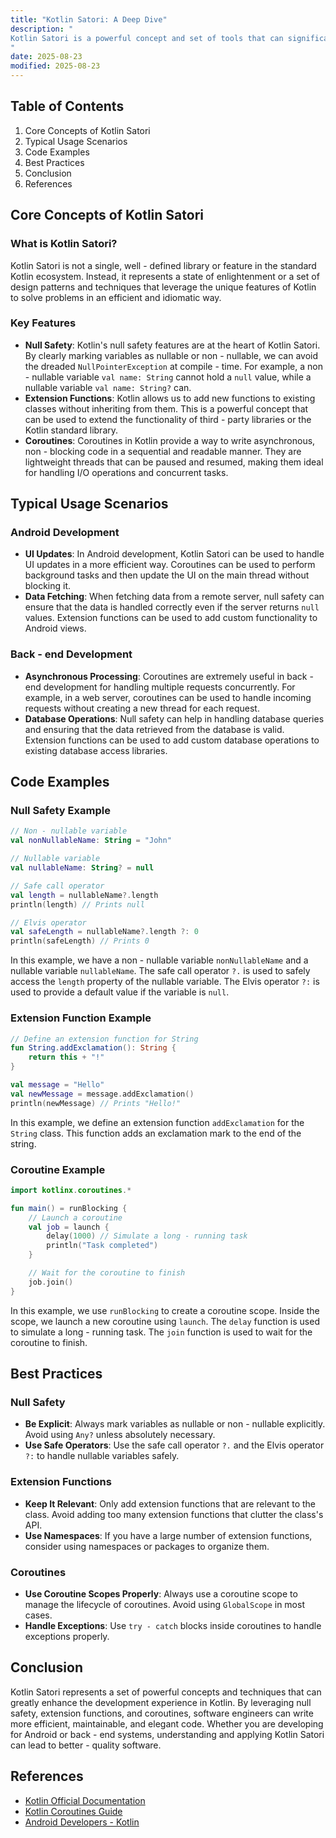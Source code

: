 ```yaml
---
title: "Kotlin Satori: A Deep Dive"
description: "
Kotlin Satori is a powerful concept and set of tools that can significantly enhance the development experience in the Kotlin programming language. For intermediate - to - advanced software engineers, understanding Kotlin Satori can lead to more efficient, maintainable, and elegant code. In this blog post, we will explore the core concepts, typical usage scenarios, and best practices related to Kotlin Satori.
"
date: 2025-08-23
modified: 2025-08-23
---
```


## Table of Contents
1. Core Concepts of Kotlin Satori
2. Typical Usage Scenarios
3. Code Examples
4. Best Practices
5. Conclusion
6. References

## Core Concepts of Kotlin Satori
### What is Kotlin Satori?
Kotlin Satori is not a single, well - defined library or feature in the standard Kotlin ecosystem. Instead, it represents a state of enlightenment or a set of design patterns and techniques that leverage the unique features of Kotlin to solve problems in an efficient and idiomatic way.

### Key Features
- **Null Safety**: Kotlin's null safety features are at the heart of Kotlin Satori. By clearly marking variables as nullable or non - nullable, we can avoid the dreaded `NullPointerException` at compile - time. For example, a non - nullable variable `val name: String` cannot hold a `null` value, while a nullable variable `val name: String?` can.
- **Extension Functions**: Kotlin allows us to add new functions to existing classes without inheriting from them. This is a powerful concept that can be used to extend the functionality of third - party libraries or the Kotlin standard library.
- **Coroutines**: Coroutines in Kotlin provide a way to write asynchronous, non - blocking code in a sequential and readable manner. They are lightweight threads that can be paused and resumed, making them ideal for handling I/O operations and concurrent tasks.

## Typical Usage Scenarios
### Android Development
- **UI Updates**: In Android development, Kotlin Satori can be used to handle UI updates in a more efficient way. Coroutines can be used to perform background tasks and then update the UI on the main thread without blocking it.
- **Data Fetching**: When fetching data from a remote server, null safety can ensure that the data is handled correctly even if the server returns `null` values. Extension functions can be used to add custom functionality to Android views.

### Back - end Development
- **Asynchronous Processing**: Coroutines are extremely useful in back - end development for handling multiple requests concurrently. For example, in a web server, coroutines can be used to handle incoming requests without creating a new thread for each request.
- **Database Operations**: Null safety can help in handling database queries and ensuring that the data retrieved from the database is valid. Extension functions can be used to add custom database operations to existing database access libraries.

## Code Examples

### Null Safety Example
```kotlin
// Non - nullable variable
val nonNullableName: String = "John"

// Nullable variable
val nullableName: String? = null

// Safe call operator
val length = nullableName?.length
println(length) // Prints null

// Elvis operator
val safeLength = nullableName?.length ?: 0
println(safeLength) // Prints 0
```
In this example, we have a non - nullable variable `nonNullableName` and a nullable variable `nullableName`. The safe call operator `?.` is used to safely access the `length` property of the nullable variable. The Elvis operator `?:` is used to provide a default value if the variable is `null`.

### Extension Function Example
```kotlin
// Define an extension function for String
fun String.addExclamation(): String {
    return this + "!"
}

val message = "Hello"
val newMessage = message.addExclamation()
println(newMessage) // Prints "Hello!"
```
In this example, we define an extension function `addExclamation` for the `String` class. This function adds an exclamation mark to the end of the string.

### Coroutine Example
```kotlin
import kotlinx.coroutines.*

fun main() = runBlocking {
    // Launch a coroutine
    val job = launch {
        delay(1000) // Simulate a long - running task
        println("Task completed")
    }

    // Wait for the coroutine to finish
    job.join()
}
```
In this example, we use `runBlocking` to create a coroutine scope. Inside the scope, we launch a new coroutine using `launch`. The `delay` function is used to simulate a long - running task. The `join` function is used to wait for the coroutine to finish.

## Best Practices
### Null Safety
- **Be Explicit**: Always mark variables as nullable or non - nullable explicitly. Avoid using `Any?` unless absolutely necessary.
- **Use Safe Operators**: Use the safe call operator `?.` and the Elvis operator `?:` to handle nullable variables safely.

### Extension Functions
- **Keep It Relevant**: Only add extension functions that are relevant to the class. Avoid adding too many extension functions that clutter the class's API.
- **Use Namespaces**: If you have a large number of extension functions, consider using namespaces or packages to organize them.

### Coroutines
- **Use Coroutine Scopes Properly**: Always use a coroutine scope to manage the lifecycle of coroutines. Avoid using `GlobalScope` in most cases.
- **Handle Exceptions**: Use `try - catch` blocks inside coroutines to handle exceptions properly.

## Conclusion
Kotlin Satori represents a set of powerful concepts and techniques that can greatly enhance the development experience in Kotlin. By leveraging null safety, extension functions, and coroutines, software engineers can write more efficient, maintainable, and elegant code. Whether you are developing for Android or back - end systems, understanding and applying Kotlin Satori can lead to better - quality software.

## References
- [Kotlin Official Documentation](https://kotlinlang.org/docs/home.html)
- [Kotlin Coroutines Guide](https://kotlinlang.org/docs/coroutines-guide.html)
- [Android Developers - Kotlin](https://developer.android.com/kotlin)
